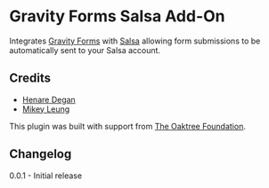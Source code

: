 Gravity Forms Salsa Add-On
==========================================

Integrates [Gravity Forms][gravity] with [Salsa][salsa] allowing form submissions to be
automatically sent to your Salsa account.

Credits
-------

* [Henare Degan](http://www.henaredegan.com/)
* [Mikey Leung](http://www.mikeyleung.ca/)

This plugin was built with support from [The Oaktree Foundation][oaktree].

Changelog
---------

0.0.1 - Initial release

  [gravity]: http://www.gravityforms.com/
  [salsa]: http://www.salsalabs.com/
  [oaktree]: http://theoaktree.org/
